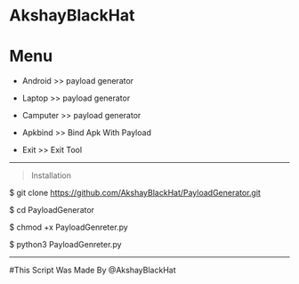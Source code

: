 # AkshayBlackHat 
# Menu 
* Android     >>  payload generator

* Laptop      >>  payload generator

* Camputer    >>  payload generator

* Apkbind     >>  Bind Apk With Payload 
* Exit        >>  Exit Tool


--------------------------------

> Installation 
  
  $ git clone https://github.com/AkshayBlackHat/PayloadGenerator.git
  
  
  $ cd PayloadGenerator
 
 
 $ chmod +x PayloadGenreter.py
  
  
  $ python3 PayloadGenreter.py


--------------------------------

     





   



     

     









     

     

#This Script Was Made By @AkshayBlackHat

